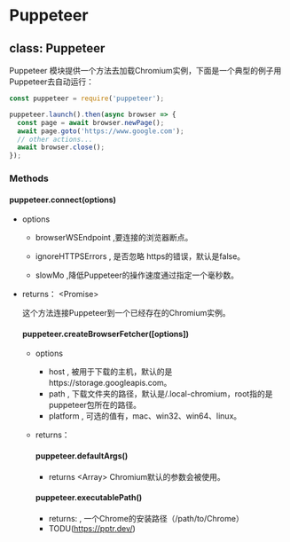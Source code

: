 # Puppeteer

## class: Puppeteer 

Puppeteer 模块提供一个方法去加载Chromium实例，下面是一个典型的例子用Puppeteer去自动运行：

```js
const puppeteer = require('puppeteer');

puppeteer.launch().then(async browser => {
  const page = await browser.newPage();
  await page.goto('https://www.google.com');
  // other actions...
  await browser.close();
});
```

### Methods

#### puppeteer.connect(options)

* options <Object>

    * browserWSEndpoint <string> ,要连接的浏览器断点。

    * ignoreHTTPSErrors <boolean>, 是否忽略 https的错误，默认是false。

    * slowMo <number> ,降低Puppeteer的操作速度通过指定一个毫秒数。
* returns： <Promise<Browser>>

这个方法连接Puppeteer到一个已经存在的Chromium实例。

#### puppeteer.createBrowserFetcher([options])

* options <Object>
  * host <string>, 被用于下载的主机，默认的是https://storage.googleapis.com。
  * path <string>, 下载文件夹的路径，默认是<root>/.local-chromium，root指的是puppeteer包所在的路径。
  * platform <string>, 可选的值有，mac、win32、win64、linux。

* returns：<BrowserFetcher>


#### puppeteer.defaultArgs()

* returns <Array<string>> Chromium默认的参数会被使用。

####  puppeteer.executablePath()

* returns: <string> , 一个Chrome的安装路径（/path/to/Chrome）
* TODU(https://pptr.dev/)